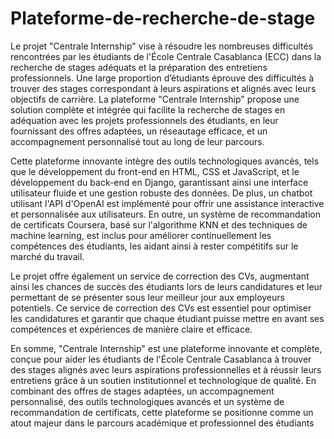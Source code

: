 # Plateforme-de-recherche-de-stage
Le projet "Centrale Internship" vise à résoudre les nombreuses difficultés rencontrées par les étudiants de l'École Centrale Casablanca (ECC) dans la recherche de stages adéquats et la préparation des entretiens professionnels. Une large proportion d’étudiants éprouve des difficultés à trouver des stages correspondant à leurs aspirations et alignés avec leurs objectifs de carrière. La plateforme "Centrale Internship" propose une solution complète et intégrée qui facilite la recherche de stages en adéquation avec les projets professionnels des étudiants, en leur fournissant des offres adaptées, un réseautage efficace, et un accompagnement personnalisé tout au long de leur parcours. 

Cette plateforme innovante intègre des outils technologiques avancés, tels que le développement du front-end en HTML, CSS et JavaScript, et le développement du back-end en Django, garantissant ainsi une interface utilisateur fluide et une gestion robuste des données. De plus, un chatbot utilisant l'API d'OpenAI est implémenté pour offrir une assistance interactive et personnalisée aux utilisateurs. En outre, un système de recommandation de certificats Coursera, basé sur l'algorithme KNN et des techniques de machine learning, est inclus pour améliorer continuellement les compétences des étudiants, les aidant ainsi à rester compétitifs sur le marché du travail.

Le projet offre également un service de correction des CVs, augmentant ainsi les chances de succès des étudiants lors de leurs candidatures et leur permettant de se présenter sous leur meilleur jour aux employeurs potentiels. Ce service de correction des CVs est essentiel pour optimiser les candidatures et garantir que chaque étudiant puisse mettre en avant ses compétences et expériences de manière claire et efficace.

En somme, "Centrale Internship" est une plateforme innovante et complète, conçue pour aider les étudiants de l'École Centrale Casablanca à trouver des stages alignés avec leurs aspirations professionnelles et à réussir leurs entretiens grâce à un soutien institutionnel et technologique de qualité. En combinant des offres de stages adaptées, un accompagnement personnalisé, des outils technologiques avancés et un système de recommandation de certificats, cette plateforme se positionne comme un atout majeur dans le parcours académique et professionnel des étudiants
